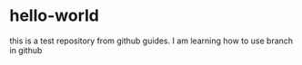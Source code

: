 # hello-world
this is a test repository from github guides.
I am learning how to use branch in github
